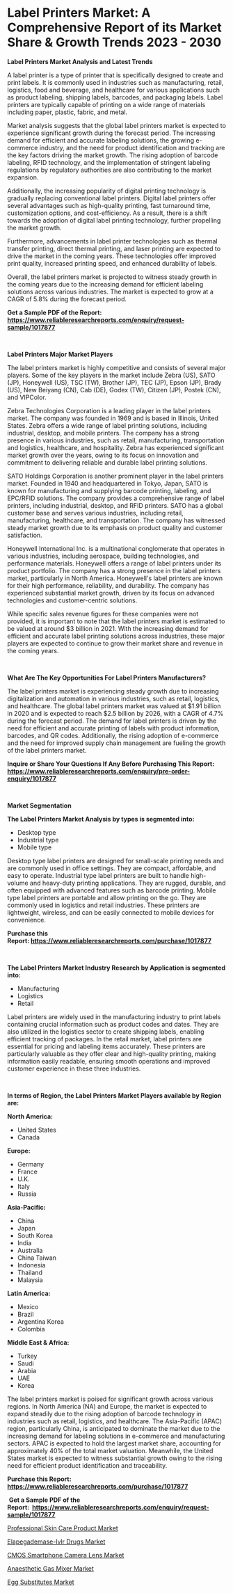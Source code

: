 <p><h1>Label Printers Market: A Comprehensive Report of its Market Share & Growth Trends 2023 - 2030</h1></p><p><strong>Label Printers Market Analysis and Latest Trends</strong></p>
<p><p>A label printer is a type of printer that is specifically designed to create and print labels. It is commonly used in industries such as manufacturing, retail, logistics, food and beverage, and healthcare for various applications such as product labeling, shipping labels, barcodes, and packaging labels. Label printers are typically capable of printing on a wide range of materials including paper, plastic, fabric, and metal.</p><p>Market analysis suggests that the global label printers market is expected to experience significant growth during the forecast period. The increasing demand for efficient and accurate labeling solutions, the growing e-commerce industry, and the need for product identification and tracking are the key factors driving the market growth. The rising adoption of barcode labeling, RFID technology, and the implementation of stringent labeling regulations by regulatory authorities are also contributing to the market expansion.</p><p>Additionally, the increasing popularity of digital printing technology is gradually replacing conventional label printers. Digital label printers offer several advantages such as high-quality printing, fast turnaround time, customization options, and cost-efficiency. As a result, there is a shift towards the adoption of digital label printing technology, further propelling the market growth.</p><p>Furthermore, advancements in label printer technologies such as thermal transfer printing, direct thermal printing, and laser printing are expected to drive the market in the coming years. These technologies offer improved print quality, increased printing speed, and enhanced durability of labels.</p><p>Overall, the label printers market is projected to witness steady growth in the coming years due to the increasing demand for efficient labeling solutions across various industries. The market is expected to grow at a CAGR of 5.8% during the forecast period.</p></p>
<p><strong>Get a Sample PDF of the Report:&nbsp; <a href="https://www.reliableresearchreports.com/enquiry/request-sample/1017877">https://www.reliableresearchreports.com/enquiry/request-sample/1017877</a></strong></p>
<p>&nbsp;</p>
<p><strong>Label Printers Major Market Players</strong></p>
<p><p>The label printers market is highly competitive and consists of several major players. Some of the key players in the market include Zebra (US), SATO (JP), Honeywell (US), TSC (TW), Brother (JP), TEC (JP), Epson (JP), Brady (US), New Beiyang (CN), Cab (DE), Godex (TW), Citizen (JP), Postek (CN), and VIPColor. </p><p>Zebra Technologies Corporation is a leading player in the label printers market. The company was founded in 1969 and is based in Illinois, United States. Zebra offers a wide range of label printing solutions, including industrial, desktop, and mobile printers. The company has a strong presence in various industries, such as retail, manufacturing, transportation and logistics, healthcare, and hospitality. Zebra has experienced significant market growth over the years, owing to its focus on innovation and commitment to delivering reliable and durable label printing solutions.</p><p>SATO Holdings Corporation is another prominent player in the label printers market. Founded in 1940 and headquartered in Tokyo, Japan, SATO is known for manufacturing and supplying barcode printing, labeling, and EPC/RFID solutions. The company provides a comprehensive range of label printers, including industrial, desktop, and RFID printers. SATO has a global customer base and serves various industries, including retail, manufacturing, healthcare, and transportation. The company has witnessed steady market growth due to its emphasis on product quality and customer satisfaction.</p><p>Honeywell International Inc. is a multinational conglomerate that operates in various industries, including aerospace, building technologies, and performance materials. Honeywell offers a range of label printers under its product portfolio. The company has a strong presence in the label printers market, particularly in North America. Honeywell's label printers are known for their high performance, reliability, and durability. The company has experienced substantial market growth, driven by its focus on advanced technologies and customer-centric solutions.</p><p>While specific sales revenue figures for these companies were not provided, it is important to note that the label printers market is estimated to be valued at around $3 billion in 2021. With the increasing demand for efficient and accurate label printing solutions across industries, these major players are expected to continue to grow their market share and revenue in the coming years.</p></p>
<p>&nbsp;</p>
<p><strong>What Are The Key Opportunities For Label Printers Manufacturers?</strong></p>
<p><p>The label printers market is experiencing steady growth due to increasing digitalization and automation in various industries, such as retail, logistics, and healthcare. The global label printers market was valued at $1.91 billion in 2020 and is expected to reach $2.5 billion by 2026, with a CAGR of 4.7% during the forecast period. The demand for label printers is driven by the need for efficient and accurate printing of labels with product information, barcodes, and QR codes. Additionally, the rising adoption of e-commerce and the need for improved supply chain management are fueling the growth of the label printers market.</p></p>
<p><strong>Inquire or Share Your Questions If Any Before Purchasing This Report: <a href="https://www.reliableresearchreports.com/enquiry/pre-order-enquiry/1017877">https://www.reliableresearchreports.com/enquiry/pre-order-enquiry/1017877</a></strong></p>
<p>&nbsp;</p>
<p><strong>Market Segmentation</strong></p>
<p><strong>The Label Printers Market Analysis by types is segmented into:</strong></p>
<p><ul><li>Desktop type</li><li>Industrial type</li><li>Mobile type</li></ul></p>
<p><p>Desktop type label printers are designed for small-scale printing needs and are commonly used in office settings. They are compact, affordable, and easy to operate. Industrial type label printers are built to handle high-volume and heavy-duty printing applications. They are rugged, durable, and often equipped with advanced features such as barcode printing. Mobile type label printers are portable and allow printing on the go. They are commonly used in logistics and retail industries. These printers are lightweight, wireless, and can be easily connected to mobile devices for convenience.</p></p>
<p><strong>Purchase this Report:&nbsp;<a href="https://www.reliableresearchreports.com/purchase/1017877">https://www.reliableresearchreports.com/purchase/1017877</a></strong></p>
<p>&nbsp;</p>
<p><strong>The Label Printers Market Industry Research by Application is segmented into:</strong></p>
<p><ul><li>Manufacturing</li><li>Logistics</li><li>Retail</li></ul></p>
<p><p>Label printers are widely used in the manufacturing industry to print labels containing crucial information such as product codes and dates. They are also utilized in the logistics sector to create shipping labels, enabling efficient tracking of packages. In the retail market, label printers are essential for pricing and labeling items accurately. These printers are particularly valuable as they offer clear and high-quality printing, making information easily readable, ensuring smooth operations and improved customer experience in these three industries.</p></p>
<p>&nbsp;</p>
<p><strong>In terms of Region, the Label Printers Market Players available by Region are:</strong></p>
<p>
    <p> <strong> North America: </strong>
        <ul>
            <li>United States</li>
            <li>Canada</li>
        </ul>
        </p> 
    <p> <strong> Europe: </strong>
        <ul>
            <li>Germany</li>
            <li>France</li>
            <li>U.K.</li>
            <li>Italy</li>
            <li>Russia</li>
        </ul>
        </p> 
    <p> <strong> Asia-Pacific: </strong>
        <ul>
            <li>China</li>
            <li>Japan</li>
            <li>South Korea</li>
            <li>India</li>
            <li>Australia</li>
            <li>China Taiwan</li>
            <li>Indonesia</li>
            <li>Thailand</li>
            <li>Malaysia</li>
        </ul>
        </p> 
    <p> <strong> Latin America: </strong>
        <ul>
            <li>Mexico</li>
            <li>Brazil</li>
            <li>Argentina Korea</li>
            <li>Colombia</li>
        </ul>
        </p> 
    <p> <strong> Middle East & Africa: </strong>
        <ul>
            <li>Turkey</li>
            <li>Saudi</li>
            <li>Arabia</li>
            <li>UAE</li>
            <li>Korea</li>
        </ul>
    </p>
    </p>
<p><p>The label printers market is poised for significant growth across various regions. In North America (NA) and Europe, the market is expected to expand steadily due to the rising adoption of barcode technology in industries such as retail, logistics, and healthcare. The Asia-Pacific (APAC) region, particularly China, is anticipated to dominate the market due to the increasing demand for labeling solutions in e-commerce and manufacturing sectors. APAC is expected to hold the largest market share, accounting for approximately 40% of the total market valuation. Meanwhile, the United States market is expected to witness substantial growth owing to the rising need for efficient product identification and traceability.</p></p>
<p><strong>Purchase this Report: <a href="https://www.reliableresearchreports.com/purchase/1017877">https://www.reliableresearchreports.com/purchase/1017877</a></strong></p>
<p>&nbsp;<strong>Get a Sample PDF of the Report:&nbsp;&nbsp;<a href="https://www.reliableresearchreports.com/enquiry/request-sample/1017877">https://www.reliableresearchreports.com/enquiry/request-sample/1017877</a></strong></p>
<p><strong></strong></p>
<p><p><a href="https://www.linkedin.com/pulse/professional-skin-care-product-market-size-2023-2030-zt4oe/">Professional Skin Care Product Market</a></p><p><a href="https://issuu.com/reportprime-2/docs/elapegademase-lvlr-drugs-market-size-2030.pptx?fr=xKAE9_zU1NQ">Elapegademase-lvlr Drugs Market</a></p><p><a href="https://github.com/PeterParrish5/Market-Research-Report-List-1/blob/main/cmos-smartphone-camera-lens-market.md">CMOS Smartphone Camera Lens Market</a></p><p><a href="https://www.reportprime.com/anaesthetic-gas-mixer-r9713">Anaesthetic Gas Mixer Market</a></p><p><a href="https://medium.com/@bartlakin/egg-substitutes-market-size-growth-forecast-2023-2030-0dcfd75873b6">Egg Substitutes Market</a></p></p>